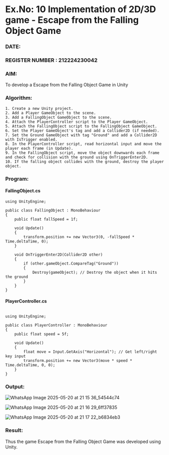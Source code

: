 # Ex.No: 10  Implementation of 2D/3D game - Escape from the Falling Object Game
### DATE:                                                                          
### REGISTER NUMBER : 212224230042
### AIM: 
To develop a Escape from the Falling Object Game in Unity 
### Algorithm:
```
1. Create a new Unity project.
2. Add a Player GameObject to the scene.
3. Add a FallingObject GameObject to the scene.
4. Attach the PlayerController script to the Player GameObject.
5. Attach the FallingObject script to the FallingObject GameObject.
6. Set the Player GameObject's tag and add a Collider2D (if needed).
7. Set the Ground GameObject with tag "Ground" and add a Collider2D with IsTrigger enabled.
8. In the PlayerController script, read horizontal input and move the player each frame (in Update).
9. In the FallingObject script, move the object downwards each frame and check for collision with the ground using OnTriggerEnter2D.
10. If the falling object collides with the ground, destroy the player object.
```
### Program:
#### FallingObject.cs
```
using UnityEngine;

public class FallingObject : MonoBehaviour
{
    public float fallSpeed = 1f;

    void Update()
    {
        transform.position += new Vector3(0, -fallSpeed * Time.deltaTime, 0);
    }

    void OnTriggerEnter2D(Collider2D other)
    {
        if (other.gameObject.CompareTag("Ground"))
        {
            Destroy(gameObject); // Destroy the object when it hits the ground
        }
    }
}

```
#### PlayerController.cs
```

using UnityEngine;

public class PlayerController : MonoBehaviour
{
    public float speed = 5f;

    void Update()
    {
        float move = Input.GetAxis("Horizontal"); // Get left/right key input
        transform.position += new Vector3(move * speed * Time.deltaTime, 0, 0);
    }
}

```

### Output:
![WhatsApp Image 2025-05-20 at 21 15 36_54544c74](https://github.com/user-attachments/assets/f0ae77b1-f643-41ef-a604-3b00b31f9b10)

![WhatsApp Image 2025-05-20 at 21 16 29_6ff37835](https://github.com/user-attachments/assets/6213cc1e-28f4-49bf-a996-a848118888ce)

![WhatsApp Image 2025-05-20 at 21 17 22_b6834eb3](https://github.com/user-attachments/assets/1495f1f2-34bd-4138-9d7a-fbe287956aea)



### Result:
Thus the game Escape from the Falling Object Game was developed using Unity.
